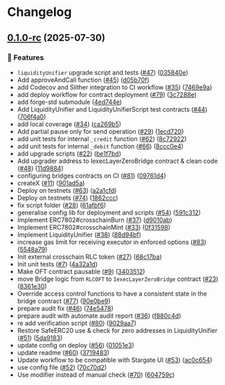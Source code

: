# Changelog

## [0.1.0-rc](https://github.com/iExecBlockchainComputing/rlc-multichain/compare/v0.1.0...v0.1.0-rc) (2025-07-30)

### 🚀 Features

* `liquidityUnifier` upgrade script and tests ([#47](https://github.com/iExecBlockchainComputing/rlc-multichain/issues/47)) ([035840e](https://github.com/iExecBlockchainComputing/rlc-multichain/commit/035840e2eaeef5e11acf36247f284f46f75cf70e))
* Add approveAndCall function ([#45](https://github.com/iExecBlockchainComputing/rlc-multichain/issues/45)) ([d05b70f](https://github.com/iExecBlockchainComputing/rlc-multichain/commit/d05b70f71668b3f49c9de8bf6210bd49c457832f))
* add Codecov and Slither integration to CI workflow ([#35](https://github.com/iExecBlockchainComputing/rlc-multichain/issues/35)) ([7469e9a](https://github.com/iExecBlockchainComputing/rlc-multichain/commit/7469e9a37b1bd77110417ccb49fc4787b603cf80))
* add deploy workflow for contract deployment ([#79](https://github.com/iExecBlockchainComputing/rlc-multichain/issues/79)) ([3c7288e](https://github.com/iExecBlockchainComputing/rlc-multichain/commit/3c7288ed15e8618a751a8a36e9deea3311339da8))
* add forge-std submodule ([4ed744e](https://github.com/iExecBlockchainComputing/rlc-multichain/commit/4ed744ee8407ad3f76cf9d90887904549a55ca6c))
* Add LiquidityUnifier and LiquidityUnifierScript test contracts ([#44](https://github.com/iExecBlockchainComputing/rlc-multichain/issues/44)) ([706f4a0](https://github.com/iExecBlockchainComputing/rlc-multichain/commit/706f4a059c68618f41ca2556ee05316ed316e25d))
* add local coverage ([#34](https://github.com/iExecBlockchainComputing/rlc-multichain/issues/34)) ([ca269b5](https://github.com/iExecBlockchainComputing/rlc-multichain/commit/ca269b5cd310cf71fbb6b10327aeceae8b2618f7))
* Add partial pause only for send operation ([#29](https://github.com/iExecBlockchainComputing/rlc-multichain/issues/29)) ([1ecd720](https://github.com/iExecBlockchainComputing/rlc-multichain/commit/1ecd720a44d22cd1b1a841c77508042e3f4fd879))
* add unit tests for internal `_credit` function ([#62](https://github.com/iExecBlockchainComputing/rlc-multichain/issues/62)) ([8c72922](https://github.com/iExecBlockchainComputing/rlc-multichain/commit/8c72922f2122e0a5e58096a51ce9b4d1c78d7ae3))
* add unit tests for internal `_debit` function ([#66](https://github.com/iExecBlockchainComputing/rlc-multichain/issues/66)) ([8ccc0e4](https://github.com/iExecBlockchainComputing/rlc-multichain/commit/8ccc0e461981170f7a340104d848dfd4a0e5ed6e))
* add upgrade scripts ([#22](https://github.com/iExecBlockchainComputing/rlc-multichain/issues/22)) ([be1f7bd](https://github.com/iExecBlockchainComputing/rlc-multichain/commit/be1f7bd1a1099de36f3d16652c7f3ad054502c0a))
* Add upgrader address to IexecLayerZeroBridge contract & clean code ([#48](https://github.com/iExecBlockchainComputing/rlc-multichain/issues/48)) ([11d9884](https://github.com/iExecBlockchainComputing/rlc-multichain/commit/11d9884b2d46463adcafd8107b3b7c13954a1370))
* configuring bridges contracts on CI ([#81](https://github.com/iExecBlockchainComputing/rlc-multichain/issues/81)) ([09761d4](https://github.com/iExecBlockchainComputing/rlc-multichain/commit/09761d4bb9c252a6ca9a0020d2ad7979ec9ae75f))
* createX ([#11](https://github.com/iExecBlockchainComputing/rlc-multichain/issues/11)) ([901ad5a](https://github.com/iExecBlockchainComputing/rlc-multichain/commit/901ad5ab3bdacb6552430afd953e1fe8efd16e11))
* Deploy on testnets ([#63](https://github.com/iExecBlockchainComputing/rlc-multichain/issues/63)) ([a2a1cfd](https://github.com/iExecBlockchainComputing/rlc-multichain/commit/a2a1cfdf2050c92a82dbe16a1770b4b0b5599288))
* Deploy on testnets ([#74](https://github.com/iExecBlockchainComputing/rlc-multichain/issues/74)) ([1862ccc](https://github.com/iExecBlockchainComputing/rlc-multichain/commit/1862ccce76e3077412241ca217c5164be3f92537))
* fix script folder ([#28](https://github.com/iExecBlockchainComputing/rlc-multichain/issues/28)) ([61afbf6](https://github.com/iExecBlockchainComputing/rlc-multichain/commit/61afbf670346892f227ca7d42ef5b165a0ac5095))
* generalise config lib for deployment and scripts ([#54](https://github.com/iExecBlockchainComputing/rlc-multichain/issues/54)) ([591c312](https://github.com/iExecBlockchainComputing/rlc-multichain/commit/591c312cf62aa6b052e5076662a110bae9ec4697))
* Implement ERC7802#crosschainBurn ([#37](https://github.com/iExecBlockchainComputing/rlc-multichain/issues/37)) ([d9010ab](https://github.com/iExecBlockchainComputing/rlc-multichain/commit/d9010abb4afaeb83b2b836372e1eb5180b4cf35a))
* Implement ERC7802#crosschainMint ([#33](https://github.com/iExecBlockchainComputing/rlc-multichain/issues/33)) ([0f31598](https://github.com/iExecBlockchainComputing/rlc-multichain/commit/0f3159889339b275251901a592e0509d85d29691))
* Implement LiquidityUnifier ([#38](https://github.com/iExecBlockchainComputing/rlc-multichain/issues/38)) ([88d94bf](https://github.com/iExecBlockchainComputing/rlc-multichain/commit/88d94bf37cece2777d7eca9061646b2e8b6966e0))
* increase gas limit for receiving executor in enforced options ([#83](https://github.com/iExecBlockchainComputing/rlc-multichain/issues/83)) ([5548a79](https://github.com/iExecBlockchainComputing/rlc-multichain/commit/5548a79448cec41d437c830c834a042c59ea7ccf))
* Init external crosschain RLC token ([#27](https://github.com/iExecBlockchainComputing/rlc-multichain/issues/27)) ([68c17ba](https://github.com/iExecBlockchainComputing/rlc-multichain/commit/68c17bae2fea68ebf66a8e76c80ece982134c85b))
* Init unit tests ([#7](https://github.com/iExecBlockchainComputing/rlc-multichain/issues/7)) ([4a32a1d](https://github.com/iExecBlockchainComputing/rlc-multichain/commit/4a32a1d7135ac7504934259898833f6f27af8c22))
* Make OFT contract pausable ([#9](https://github.com/iExecBlockchainComputing/rlc-multichain/issues/9)) ([3403512](https://github.com/iExecBlockchainComputing/rlc-multichain/commit/3403512dd630ef286a258015b5cf1eb4db46d336))
* move Bridge logic from `RLCOFT` to `IexecLayerZeroBridge` contract ([#23](https://github.com/iExecBlockchainComputing/rlc-multichain/issues/23)) ([8361e30](https://github.com/iExecBlockchainComputing/rlc-multichain/commit/8361e30d3030851cf0da909d68a7303cf2cbe1cd))
* Override access control functions to have a consistent state in the bridge contract ([#77](https://github.com/iExecBlockchainComputing/rlc-multichain/issues/77)) ([90e0be9](https://github.com/iExecBlockchainComputing/rlc-multichain/commit/90e0be9485a6c938df240fddb801bc91774abd31))
* prepare audit fix ([#46](https://github.com/iExecBlockchainComputing/rlc-multichain/issues/46)) ([74e5478](https://github.com/iExecBlockchainComputing/rlc-multichain/commit/74e5478b84bcf7fc7dd53423eaba508ea421725c))
* prepare audit with automate audit report ([#36](https://github.com/iExecBlockchainComputing/rlc-multichain/issues/36)) ([f880c4d](https://github.com/iExecBlockchainComputing/rlc-multichain/commit/f880c4d7867e056b1e41c5445de672d52438e4a1))
* re add verification script ([#80](https://github.com/iExecBlockchainComputing/rlc-multichain/issues/80)) ([9029aa7](https://github.com/iExecBlockchainComputing/rlc-multichain/commit/9029aa7ec207f55405f8e00ab5d6b9c220b5bddf))
* Restore SafeERC20 use & check for zero addresses in LiquidityUnifier ([#51](https://github.com/iExecBlockchainComputing/rlc-multichain/issues/51)) ([5da9183](https://github.com/iExecBlockchainComputing/rlc-multichain/commit/5da9183b9e6b075e9e9e6271bb790b126e5d9795))
* update config on deploy ([#56](https://github.com/iExecBlockchainComputing/rlc-multichain/issues/56)) ([01051e3](https://github.com/iExecBlockchainComputing/rlc-multichain/commit/01051e39369737240d61ed6fd9b3916320fce362))
* update readme ([#60](https://github.com/iExecBlockchainComputing/rlc-multichain/issues/60)) ([3719483](https://github.com/iExecBlockchainComputing/rlc-multichain/commit/37194839ffbe9b5b8265b98f5788aa47591c580a))
* Update workflow to be compatible with Stargate UI ([#53](https://github.com/iExecBlockchainComputing/rlc-multichain/issues/53)) ([ac0c654](https://github.com/iExecBlockchainComputing/rlc-multichain/commit/ac0c6542e8fcf98a1144b8c5949eaa4ed4f09bab))
* use config file ([#52](https://github.com/iExecBlockchainComputing/rlc-multichain/issues/52)) ([70c70d2](https://github.com/iExecBlockchainComputing/rlc-multichain/commit/70c70d23e27ba64a1216dfa0b81e4b23fee3c049))
* Use modifier instead of manual check ([#70](https://github.com/iExecBlockchainComputing/rlc-multichain/issues/70)) ([604759c](https://github.com/iExecBlockchainComputing/rlc-multichain/commit/604759cbc85fa35ed38f71cf41cc1732551976f2))
